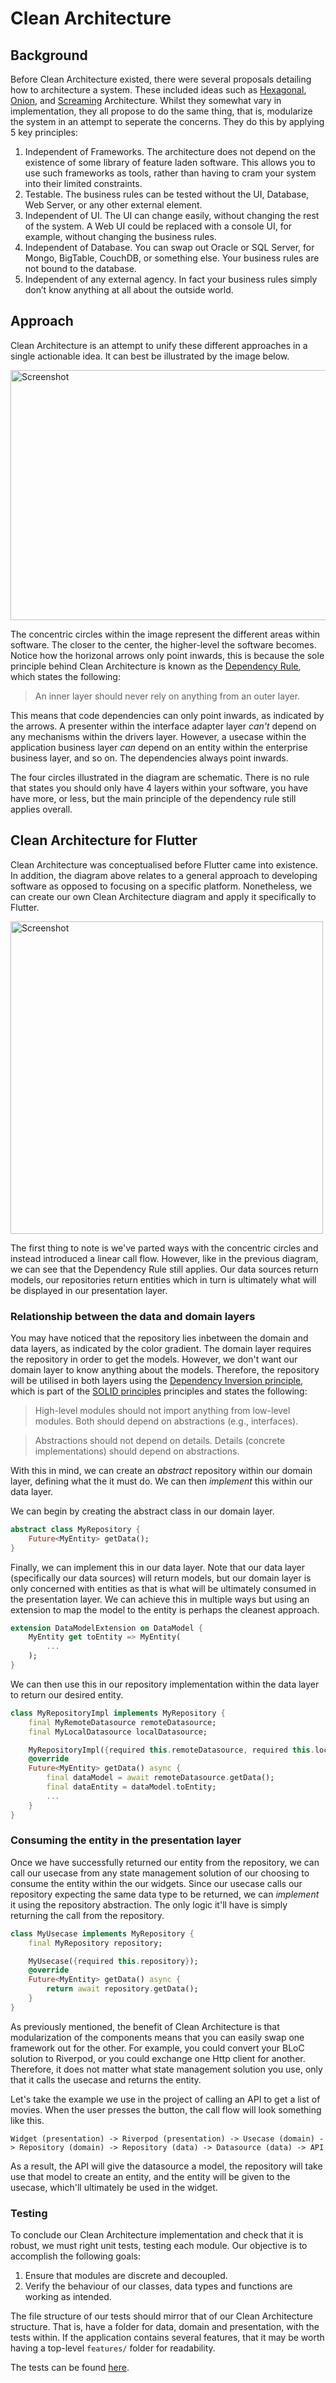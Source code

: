 # Clean Architecture

## Background

Before Clean Architecture existed, there were several proposals detailing how to architecture a system. These included ideas such as <a href="https://en.wikipedia.org/wiki/Hexagonal_architecture_(software)">Hexagonal</a>,  <a href="https://jeffreypalermo.com/2008/07/the-onion-architecture-part-1/">Onion</a>, and <a href="http://blog.cleancoder.com/uncle-bob/2011/09/30/Screaming-Architecture.html">Screaming</a> Architecture. Whilst they somewhat vary in implementation, they all propose to do the same thing, that is, modularize the system in an attempt to seperate the concerns. They do this by applying 5 key principles:

1. Independent of Frameworks. The architecture does not depend on the existence of some library of feature laden software. This allows you to use such frameworks as tools, rather than having to cram your system into their limited constraints.
2. Testable. The business rules can be tested without the UI, Database, Web Server, or any other external element.
3. Independent of UI. The UI can change easily, without changing the rest of the system. A Web UI could be replaced with a console UI, for example, without changing the business rules.
4. Independent of Database. You can swap out Oracle or SQL Server, for Mongo, BigTable, CouchDB, or something else. Your business rules are not bound to the database.
5. Independent of any external agency. In fact your business rules simply don’t know anything at all about the outside world.

## Approach

Clean Architecture is an attempt to unify these different approaches in a single actionable idea. It can best be illustrated by the image below.

<img src="../screenshots/clean-architecture-old.jpeg" alt="Screenshot" width="550" height="400">

The concentric circles within the image represent the different areas within software. The closer to the center, the higher-level the software becomes. Notice how the horizonal arrows only point inwards, this is because the sole principle behind Clean Architecture is known as the <a href="https://khalilstemmler.com/wiki/dependency-rule/">Dependency Rule</a>, which states the following:


> An inner layer should never rely on anything from an outer layer.

This means that code dependencies can only point inwards, as indicated by the arrows. A presenter within the interface adapter layer *can't* depend on any mechanisms within the drivers layer. However, a usecase within the application business layer *can* depend on an entity within the enterprise business layer, and so on. The dependencies always point inwards.

The four circles illustrated in the diagram are schematic. There is no rule that states you should only have 4 layers within your software, you have have more, or less, but the main principle of the dependency rule still applies overall.

## Clean Architecture for Flutter

Clean Architecture was conceptualised before Flutter came into existence. In addition, the diagram above relates to a general approach to developing software as opposed to focusing on a specific platform. Nonetheless, we can create our own Clean Architecture diagram and apply it specifically to Flutter.

<img src="../screenshots/flutter-architecture.png" alt="Screenshot" width="500" height="500">

The first thing to note is we've parted ways with the concentric circles and instead introduced a linear call flow. However, like in the previous diagram, we can see that the Dependency Rule still applies. Our data sources return models, our repositories return entities which in turn is ultimately what will be displayed in our presentation layer.

### Relationship between the data and domain layers

You may have noticed that the repository lies inbetween the domain and data layers, as indicated by the color gradient. The domain layer requires the repository in order to get the models. However, we don't want our domain layer to know anything about the models. Therefore, the repository will be utilised in both layers using the <a href="https://en.wikipedia.org/wiki/Dependency_inversion_principle">Dependency Inversion principle</a>, which is part of the <a href="https://en.wikipedia.org/wiki/SOLID">SOLID principles</a> principles and states the following:

> High-level modules should not import anything from low-level modules. Both should depend on abstractions (e.g., interfaces).

> Abstractions should not depend on details. Details (concrete implementations) should depend on abstractions.

With this in mind, we can create an *abstract* repository within our domain layer, defining what the it must do. We can then *implement* this within our data layer.

We can begin by creating the abstract class in our domain layer.

```dart
abstract class MyRepository {
    Future<MyEntity> getData();
}
```

Finally, we can implement this in our data layer. Note that our data layer (specifically our data sources) will return models, but our domain layer is only concerned with entities as that is what will be ultimately consumed in the presentation layer. We can achieve this in multiple ways but using an extension to map the model to the entity is perhaps the cleanest approach. 

```dart
extension DataModelExtension on DataModel {
    MyEntity get toEntity => MyEntity(
        ...
    );
}
```

We can then use this in our repository implementation within the data layer to return our desired entity.

```dart
class MyRepositoryImpl implements MyRepository {
    final MyRemoteDatasource remoteDatasource;
    final MyLocalDatasource localDatasource;

    MyRepositoryImpl({required this.remoteDatasource, required this.localDatasource});
    @override
    Future<MyEntity> getData() async {
        final dataModel = await remoteDatasource.getData();
        final dataEntity = dataModel.toEntity;
        ...
    } 
}
```

### Consuming the entity in the presentation layer

Once we have successfully returned our entity from the repository, we can call our usecase from any state management solution of our choosing to consume the entity within the our widgets. Since our usecase calls our repository expecting the same data type to be returned, we can *implement* it using the repository abstraction. The only logic it'll have is simply returning the call from the repository.

```dart
class MyUsecase implements MyRepository {
    final MyRepository repository;

    MyUsecase({required this.repository});
    @override
    Future<MyEntity> getData() async {
        return await repository.getData();
    }
}
```

As previously mentioned, the benefit of Clean Architecture is that modularization of the components means that you can easily swap one framework out for the other. For example, you could convert your BLoC solution to Riverpod, or you could exchange one Http client for another. Therefore, it does not matter what state management solution you use, only that it calls the usecase and returns the entity.

Let's take the example we use in the project of calling an API to get a list of movies. When the user presses the button, the call flow will look something like this.

`Widget (presentation) -> Riverpod (presentation) -> Usecase (domain) -> Repository (domain) -> Repository (data) -> Datasource (data) -> API`

As a result, the API will give the datasource a model, the repository will take use that model to create an entity, and the entity will be given to the usecase, which'll ultimately be used in the widget.

### Testing

To conclude our Clean Architecture implementation and check that it is robust, we must right unit tests, testing each module. Our objective is to accomplish the following goals:

1. Ensure that modules are discrete and decoupled.
2. Verify the behaviour of our classes, data types and functions are working as intended.

The file structure of our tests should mirror that of our Clean Architecture structure. That is, have a folder for data, domain and presentation, with the tests within. If the application contains several features, that it may be worth having a top-level `features/` folder for readability.

The tests can be found <a href="https://github.com/ajvelo/Flutter-Films/tree/main/test/features">here</a>.
